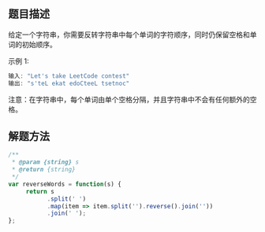 ## 题目描述
给定一个字符串，你需要反转字符串中每个单词的字符顺序，同时仍保留空格和单词的初始顺序。

示例 1:
```js
输入: "Let's take LeetCode contest"
输出: "s'teL ekat edoCteeL tsetnoc" 
```
注意：在字符串中，每个单词由单个空格分隔，并且字符串中不会有任何额外的空格。

## 解题方法

```js
/**
 * @param {string} s
 * @return {string}
 */
var reverseWords = function(s) {
     return s
           .split(' ')
           .map(item => item.split('').reverse().join(''))
           .join(' ');
};
```